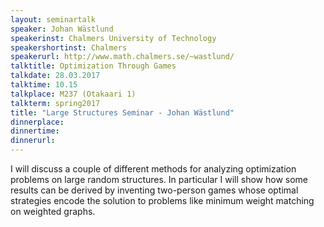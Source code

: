 ```yaml
---
layout: seminartalk
speaker: Johan Wästlund
speakerinst: Chalmers University of Technology
speakershortinst: Chalmers
speakerurl: http://www.math.chalmers.se/~wastlund/
talktitle: Optimization Through Games
talkdate: 28.03.2017
talktime: 10.15
talkplace: M237 (Otakaari 1)
talkterm: spring2017
title: "Large Structures Seminar - Johan Wästlund"
dinnerplace: 
dinnertime: 
dinnerurl: 
---
```


I will discuss a couple of different methods for analyzing optimization problems on large random structures. In particular I will show how some results can be derived by inventing two-person games whose optimal strategies encode the solution to problems like minimum weight matching on weighted graphs.
